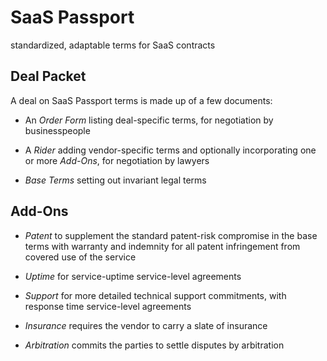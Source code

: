 # SaaS Passport

standardized, adaptable terms for SaaS contracts

## Deal Packet

A deal on SaaS Passport terms is made up of a few documents:

-  An _Order Form_ listing deal-specific terms, for negotiation by businesspeople

-  A _Rider_ adding vendor-specific terms and optionally incorporating one or more _Add-Ons_, for negotiation by lawyers

-  _Base Terms_ setting out invariant legal terms

## Add-Ons

- _Patent_ to supplement the standard patent-risk compromise in the base terms with warranty and indemnity for all patent infringement from covered use of the service

- _Uptime_ for service-uptime service-level agreements

- _Support_ for more detailed technical support commitments, with response time service-level agreements

- _Insurance_ requires the vendor to carry a slate of insurance

- _Arbitration_ commits the parties to settle disputes by arbitration
